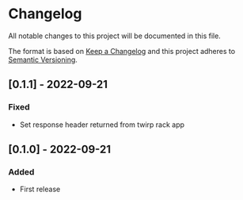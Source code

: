# Changelog
All notable changes to this project will be documented in this file.

The format is based on [Keep a Changelog](http://keepachangelog.com/)
and this project adheres to [Semantic Versioning](http://semver.org/).

## [0.1.1] - 2022-09-21
### Fixed
- Set response header returned from twirp rack app

## [0.1.0] - 2022-09-21
### Added
- First release
